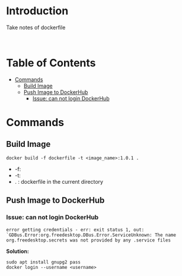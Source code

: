 <!-- omit in toc -->
# Introduction
Take notes of dockerfile

<br />

<!-- omit in toc -->
# Table of Contents
- [Commands](#commands)
  - [Build Image](#build-image)
  - [Push Image to DockerHub](#push-image-to-dockerhub)
    - [Issue: can not login DockerHub](#issue-can-not-login-dockerhub)


# Commands

## Build Image

    docker build -f dockerfile -t <image_name>:1.0.1 .

 
  * -f:<br />
  * -t:  <br />
  * . : dockerfile in the current directory

## Push Image to DockerHub
### Issue: can not login DockerHub

    error getting credentials - err: exit status 1, out: `GDBus.Error:org.freedesktop.DBus.Error.ServiceUnknown: The name org.freedesktop.secrets was not provided by any .service files

**Solution:**

    sudo apt install gnupg2 pass
    docker login --username <username>
